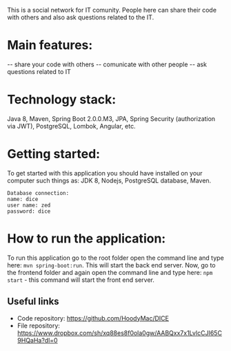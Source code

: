 This is a social network for IT comunity. People here can share their code with others and also ask questions related to the IT.

# **Main features:** <br/>
-- share your code with others
-- comunicate with other people
-- ask questions related to IT

# **Technology stack:**<br/>
Java 8, Maven, Spring Boot 2.0.0.M3, JPA, Spring Security (authorization via JWT), PostgreSQL, Lombok, Angular, etc.

# **Getting started:** <br/>
To get started with this application you should have installed on your computer such things as: JDK 8, Nodejs, PostgreSQL database, Maven. <br/>

    Database connection:
    name: dice
    user name: zed
    password: dice

# **How to run the application**:<br/>
To run this application go to the root folder open the command line and type here: `mvn spring-boot:run`. This will start the back end server. Now, go to the frontend folder and again open the command line and type here: `npm start` - this command will start the front end server.
<br/>


## Useful links
- Code repository: https://github.com/HoodyMac/DICE
- File repository: https://www.dropbox.com/sh/xq88es8f0ola0gw/AABQxx7x1LvlcCJI65C9HQaHa?dl=0
